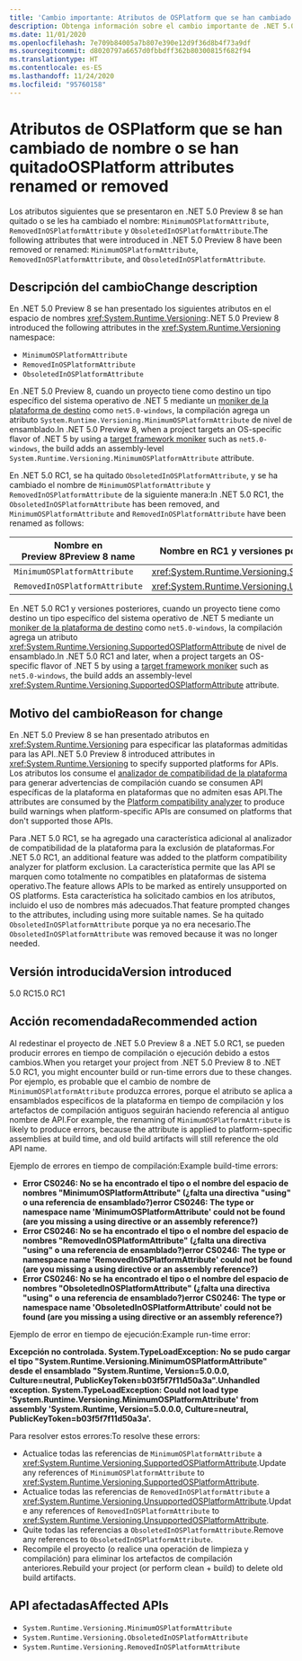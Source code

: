 ```yaml
---
title: 'Cambio importante: Atributos de OSPlatform que se han cambiado de nombre o se han quitado'
description: Obtenga información sobre el cambio importante de .NET 5.0 en las bibliotecas básicas de .NET donde los atributos de la plataforma del sistema operativo que se introdujeron en una versión preliminar se han quitado o se les ha cambiado el nombre.
ms.date: 11/01/2020
ms.openlocfilehash: 7e709b84005a7b807e390e12d9f36d8b4f73a9df
ms.sourcegitcommit: d8020797a6657d0fbbdff362b80300815f682f94
ms.translationtype: HT
ms.contentlocale: es-ES
ms.lasthandoff: 11/24/2020
ms.locfileid: "95760158"
---
```

# <a name="osplatform-attributes-renamed-or-removed"></a><span data-ttu-id="b35d0-103">Atributos de OSPlatform que se han cambiado de nombre o se han quitado</span><span class="sxs-lookup"><span data-stu-id="b35d0-103">OSPlatform attributes renamed or removed</span></span>

<span data-ttu-id="b35d0-104">Los atributos siguientes que se presentaron en .NET 5.0 Preview 8 se han quitado o se les ha cambiado el nombre: `MinimumOSPlatformAttribute`, `RemovedInOSPlatformAttribute` y `ObsoletedInOSPlatformAttribute`.</span><span class="sxs-lookup"><span data-stu-id="b35d0-104">The following attributes that were introduced in .NET 5.0 Preview 8 have been removed or renamed: `MinimumOSPlatformAttribute`, `RemovedInOSPlatformAttribute`, and `ObsoletedInOSPlatformAttribute`.</span></span>

## <a name="change-description"></a><span data-ttu-id="b35d0-105">Descripción del cambio</span><span class="sxs-lookup"><span data-stu-id="b35d0-105">Change description</span></span>

<span data-ttu-id="b35d0-106">En .NET 5.0 Preview 8 se han presentado los siguientes atributos en el espacio de nombres <xref:System.Runtime.Versioning>:</span><span class="sxs-lookup"><span data-stu-id="b35d0-106">.NET 5.0 Preview 8 introduced the following attributes in the <xref:System.Runtime.Versioning> namespace:</span></span>

- `MinimumOSPlatformAttribute`
- `RemovedInOSPlatformAttribute`
- `ObsoletedInOSPlatformAttribute`

<span data-ttu-id="b35d0-107">En .NET 5.0 Preview 8, cuando un proyecto tiene como destino un tipo específico del sistema operativo de .NET 5 mediante un [moniker de la plataforma de destino](../../../../standard/frameworks.md) como `net5.0-windows`, la compilación agrega un atributo `System.Runtime.Versioning.MinimumOSPlatformAttribute` de nivel de ensamblado.</span><span class="sxs-lookup"><span data-stu-id="b35d0-107">In .NET 5.0 Preview 8, when a project targets an OS-specific flavor of .NET 5 by using a [target framework moniker](../../../../standard/frameworks.md) such as `net5.0-windows`, the build adds an assembly-level `System.Runtime.Versioning.MinimumOSPlatformAttribute` attribute.</span></span>

<span data-ttu-id="b35d0-108">En .NET 5.0 RC1, se ha quitado `ObsoletedInOSPlatformAttribute`, y se ha cambiado el nombre de `MinimumOSPlatformAttribute` y `RemovedInOSPlatformAttribute` de la siguiente manera:</span><span class="sxs-lookup"><span data-stu-id="b35d0-108">In .NET 5.0 RC1, the `ObsoletedInOSPlatformAttribute` has been removed, and `MinimumOSPlatformAttribute` and `RemovedInOSPlatformAttribute` have been renamed as follows:</span></span>

| <span data-ttu-id="b35d0-109">Nombre en Preview 8</span><span class="sxs-lookup"><span data-stu-id="b35d0-109">Preview 8 name</span></span> | <span data-ttu-id="b35d0-110">Nombre en RC1 y versiones posteriores</span><span class="sxs-lookup"><span data-stu-id="b35d0-110">RC1 and later name</span></span> |
| - | - |
| `MinimumOSPlatformAttribute` | <xref:System.Runtime.Versioning.SupportedOSPlatformAttribute> |
| `RemovedInOSPlatformAttribute` | <xref:System.Runtime.Versioning.UnsupportedOSPlatformAttribute> |

<span data-ttu-id="b35d0-111">En .NET 5.0 RC1 y versiones posteriores, cuando un proyecto tiene como destino un tipo específico del sistema operativo de .NET 5 mediante un [moniker de la plataforma de destino](../../../../standard/frameworks.md) como `net5.0-windows`, la compilación agrega un atributo <xref:System.Runtime.Versioning.SupportedOSPlatformAttribute> de nivel de ensamblado.</span><span class="sxs-lookup"><span data-stu-id="b35d0-111">In .NET 5.0 RC1 and later, when a project targets an OS-specific flavor of .NET 5 by using a [target framework moniker](../../../../standard/frameworks.md) such as `net5.0-windows`, the build adds an assembly-level <xref:System.Runtime.Versioning.SupportedOSPlatformAttribute> attribute.</span></span>

## <a name="reason-for-change"></a><span data-ttu-id="b35d0-112">Motivo del cambio</span><span class="sxs-lookup"><span data-stu-id="b35d0-112">Reason for change</span></span>

<span data-ttu-id="b35d0-113">En .NET 5.0 Preview 8 se han presentado atributos en <xref:System.Runtime.Versioning> para especificar las plataformas admitidas para las API.</span><span class="sxs-lookup"><span data-stu-id="b35d0-113">.NET 5.0 Preview 8 introduced attributes in <xref:System.Runtime.Versioning> to specify supported platforms for APIs.</span></span> <span data-ttu-id="b35d0-114">Los atributos los consume el [analizador de compatibilidad de la plataforma](../../../../core/compatibility/code-analysis.md#ca1416-platform-compatibility) para generar advertencias de compilación cuando se consumen API específicas de la plataforma en plataformas que no admiten esas API.</span><span class="sxs-lookup"><span data-stu-id="b35d0-114">The attributes are consumed by the [Platform compatibility analyzer](../../../../core/compatibility/code-analysis.md#ca1416-platform-compatibility) to produce build warnings when platform-specific APIs are consumed on platforms that don't supported those APIs.</span></span>

<span data-ttu-id="b35d0-115">Para .NET 5.0 RC1, se ha agregado una característica adicional al analizador de compatibilidad de la plataforma para la exclusión de plataformas.</span><span class="sxs-lookup"><span data-stu-id="b35d0-115">For .NET 5.0 RC1, an additional feature was added to the platform compatibility analyzer for platform exclusion.</span></span> <span data-ttu-id="b35d0-116">La característica permite que las API se marquen como totalmente no compatibles en plataformas de sistema operativo.</span><span class="sxs-lookup"><span data-stu-id="b35d0-116">The feature allows APIs to be marked as entirely unsupported on OS platforms.</span></span> <span data-ttu-id="b35d0-117">Esta característica ha solicitado cambios en los atributos, incluido el uso de nombres más adecuados.</span><span class="sxs-lookup"><span data-stu-id="b35d0-117">That feature prompted changes to the attributes, including using more suitable names.</span></span> <span data-ttu-id="b35d0-118">Se ha quitado `ObsoletedInOSPlatformAttribute` porque ya no era necesario.</span><span class="sxs-lookup"><span data-stu-id="b35d0-118">The `ObsoletedInOSPlatformAttribute` was removed because it was no longer needed.</span></span>

## <a name="version-introduced"></a><span data-ttu-id="b35d0-119">Versión introducida</span><span class="sxs-lookup"><span data-stu-id="b35d0-119">Version introduced</span></span>

<span data-ttu-id="b35d0-120">5.0 RC1</span><span class="sxs-lookup"><span data-stu-id="b35d0-120">5.0 RC1</span></span>

## <a name="recommended-action"></a><span data-ttu-id="b35d0-121">Acción recomendada</span><span class="sxs-lookup"><span data-stu-id="b35d0-121">Recommended action</span></span>

<span data-ttu-id="b35d0-122">Al redestinar el proyecto de .NET 5.0 Preview 8 a .NET 5.0 RC1, se pueden producir errores en tiempo de compilación o ejecución debido a estos cambios.</span><span class="sxs-lookup"><span data-stu-id="b35d0-122">When you retarget your project from .NET 5.0 Preview 8 to .NET 5.0 RC1, you might encounter build or run-time errors due to these changes.</span></span> <span data-ttu-id="b35d0-123">Por ejemplo, es probable que el cambio de nombre de `MinimumOSPlatformAttribute` produzca errores, porque el atributo se aplica a ensamblados específicos de la plataforma en tiempo de compilación y los artefactos de compilación antiguos seguirán haciendo referencia al antiguo nombre de API.</span><span class="sxs-lookup"><span data-stu-id="b35d0-123">For example, the renaming of `MinimumOSPlatformAttribute` is likely to produce errors, because the attribute is applied to platform-specific assemblies at build time, and old build artifacts will still reference the old API name.</span></span>

<span data-ttu-id="b35d0-124">Ejemplo de errores en tiempo de compilación:</span><span class="sxs-lookup"><span data-stu-id="b35d0-124">Example build-time errors:</span></span>

- <span data-ttu-id="b35d0-125">**Error CS0246: No se ha encontrado el tipo o el nombre del espacio de nombres "MinimumOSPlatformAttribute" (¿falta una directiva "using" o una referencia de ensamblado?)**</span><span class="sxs-lookup"><span data-stu-id="b35d0-125">**error CS0246: The type or namespace name 'MinimumOSPlatformAttribute' could not be found (are you missing a using directive or an assembly reference?)**</span></span>
- <span data-ttu-id="b35d0-126">**Error CS0246: No se ha encontrado el tipo o el nombre del espacio de nombres "RemovedInOSPlatformAttribute" (¿falta una directiva "using" o una referencia de ensamblado?)**</span><span class="sxs-lookup"><span data-stu-id="b35d0-126">**error CS0246: The type or namespace name 'RemovedInOSPlatformAttribute' could not be found (are you missing a using directive or an assembly reference?)**</span></span>
- <span data-ttu-id="b35d0-127">**Error CS0246: No se ha encontrado el tipo o el nombre del espacio de nombres "ObsoletedInOSPlatformAttribute" (¿falta una directiva "using" o una referencia de ensamblado?)**</span><span class="sxs-lookup"><span data-stu-id="b35d0-127">**error CS0246: The type or namespace name 'ObsoletedInOSPlatformAttribute' could not be found (are you missing a using directive or an assembly reference?)**</span></span>

<span data-ttu-id="b35d0-128">Ejemplo de error en tiempo de ejecución:</span><span class="sxs-lookup"><span data-stu-id="b35d0-128">Example run-time error:</span></span>

<span data-ttu-id="b35d0-129">**Excepción no controlada. System.TypeLoadException: No se pudo cargar el tipo "System.Runtime.Versioning.MinimumOSPlatformAttribute" desde el ensamblado "System.Runtime, Version=5.0.0.0, Culture=neutral, PublicKeyToken=b03f5f7f11d50a3a".**</span><span class="sxs-lookup"><span data-stu-id="b35d0-129">**Unhandled exception. System.TypeLoadException: Could not load type 'System.Runtime.Versioning.MinimumOSPlatformAttribute' from assembly 'System.Runtime, Version=5.0.0.0, Culture=neutral, PublicKeyToken=b03f5f7f11d50a3a'.**</span></span>

<span data-ttu-id="b35d0-130">Para resolver estos errores:</span><span class="sxs-lookup"><span data-stu-id="b35d0-130">To resolve these errors:</span></span>

- <span data-ttu-id="b35d0-131">Actualice todas las referencias de `MinimumOSPlatformAttribute` a <xref:System.Runtime.Versioning.SupportedOSPlatformAttribute>.</span><span class="sxs-lookup"><span data-stu-id="b35d0-131">Update any references of `MinimumOSPlatformAttribute` to <xref:System.Runtime.Versioning.SupportedOSPlatformAttribute>.</span></span>
- <span data-ttu-id="b35d0-132">Actualice todas las referencias de `RemovedInOSPlatformAttribute` a <xref:System.Runtime.Versioning.UnsupportedOSPlatformAttribute>.</span><span class="sxs-lookup"><span data-stu-id="b35d0-132">Update any references of `RemovedInOSPlatformAttribute` to <xref:System.Runtime.Versioning.UnsupportedOSPlatformAttribute>.</span></span>
- <span data-ttu-id="b35d0-133">Quite todas las referencias a `ObsoletedInOSPlatformAttribute`.</span><span class="sxs-lookup"><span data-stu-id="b35d0-133">Remove any references to `ObsoletedInOSPlatformAttribute`.</span></span>
- <span data-ttu-id="b35d0-134">Recompile el proyecto (o realice una operación de limpieza y compilación) para eliminar los artefactos de compilación anteriores.</span><span class="sxs-lookup"><span data-stu-id="b35d0-134">Rebuild your project (or perform clean + build) to delete old build artifacts.</span></span>

## <a name="affected-apis"></a><span data-ttu-id="b35d0-135">API afectadas</span><span class="sxs-lookup"><span data-stu-id="b35d0-135">Affected APIs</span></span>

- `System.Runtime.Versioning.MinimumOSPlatformAttribute`
- `System.Runtime.Versioning.ObsoletedInOSPlatformAttribute`
- `System.Runtime.Versioning.RemovedInOSPlatformAttribute`

<!--

### Category

Core .NET libraries

### Affected APIs

- `T:System.Runtime.Versioning.MinimumOSPlatformAttribute`
- `T:System.Runtime.Versioning.ObsoletedInOSPlatformAttribute`
- `T:System.Runtime.Versioning.RemovedInOSPlatformAttribute`

-->
